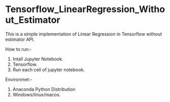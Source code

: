 # Tensorflow_LinearRegression_Without_Estimator
This is a simple implementation of Linear Regression in Tensorflow without estimator API.

How to run:-
 1. Intall Jupyter Notebook.
 2. Tensorflow.
 1. Run each cell of jupyter notebook.
 
Environmet:-
  1. Anaconda Python Distribution
  2. Windows/linux/macos.
  
